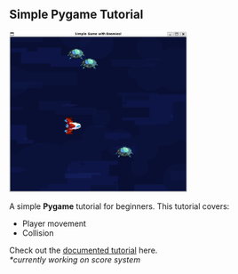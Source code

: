 ## Simple Pygame Tutorial

<img src="./mandatory-preview.png" alt="screenshot1" width="320" /> <br>

A simple <b>Pygame</b> tutorial for beginners. This tutorial covers:
- Player movement
- Collision

Check out the [documented tutorial](./mandatory-doc.md) here. <br>
<i>*currently working on score system</i>
